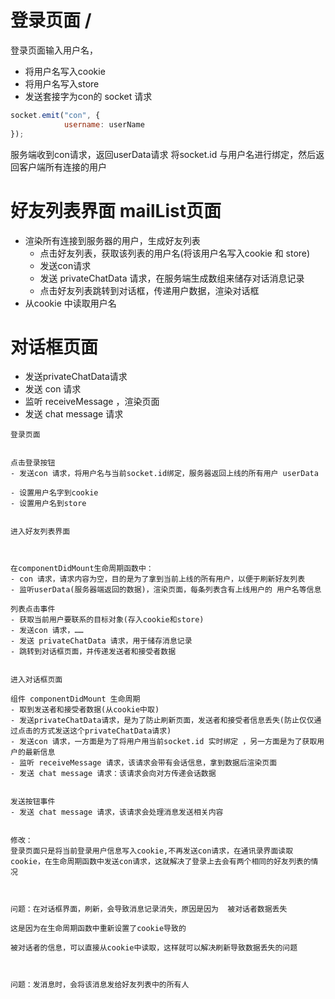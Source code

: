 # 登录页面   /



登录页面输入用户名，
- 将用户名写入cookie
- 将用户名写入store
- 发送套接字为con的 socket 请求
```js
socket.emit("con", {
            username: userName
});
```
服务端收到con请求，返回userData请求
将socket.id 与用户名进行绑定，然后返回客户端所有连接的用户

# 好友列表界面   mailList页面
- 渲染所有连接到服务器的用户，生成好友列表
    - 点击好友列表，获取该列表的用户名(将该用户名写入cookie 和 store)
    - 发送con请求
    - 发送 privateChatData 请求，在服务端生成数组来储存对话消息记录
    - 点击好友列表跳转到对话框，传递用户数据，渲染对话框
- 从cookie 中读取用户名

# 对话框页面
- 发送privateChatData请求
- 发送 con 请求
- 监听 receiveMessage ，渲染页面
- 发送 chat message 请求



```
登录页面


点击登录按钮
- 发送con 请求，将用户名与当前socket.id绑定，服务器返回上线的所有用户 userData

- 设置用户名字到cookie
- 设置用户名到store


进入好友列表界面



在componentDidMount生命周期函数中：
- con 请求，请求内容为空，目的是为了拿到当前上线的所有用户，以便于刷新好友列表
- 监听userData(服务器端返回的数据)，渲染页面，每条列表含有上线用户的 用户名等信息

列表点击事件
- 获取当前用户要联系的目标对象(存入cookie和store)
- 发送con 请求，……
- 发送 privateChatData 请求，用于储存消息记录
- 跳转到对话框页面，并传递发送者和接受者数据


进入对话框页面

组件 componentDidMount 生命周期
- 取到发送者和接受者数据(从cookie中取)
- 发送privateChatData请求，是为了防止刷新页面，发送者和接受者信息丢失(防止仅仅通过点击的方式发送这个privateChatData请求)
- 发送con 请求，一方面是为了将用户用当前socket.id 实时绑定 ，另一方面是为了获取用户的最新信息
- 监听 receiveMessage 请求，该请求会带有会话信息，拿到数据后渲染页面
- 发送 chat message 请求：该请求会向对方传递会话数据


发送按钮事件
- 发送 chat message 请求，该请求会处理消息发送相关内容


修改：
登录页面只是将当前登录用户信息写入cookie,不再发送con请求，在通讯录界面读取cookie，在生命周期函数中发送con请求，这就解决了登录上去会有两个相同的好友列表的情况



问题：在对话框界面，刷新，会导致消息记录消失，原因是因为  被对话者数据丢失

这是因为在生命周期函数中重新设置了cookie导致的

被对话者的信息，可以直接从cookie中读取，这样就可以解决刷新导致数据丢失的问题



问题：发消息时，会将该消息发给好友列表中的所有人

```